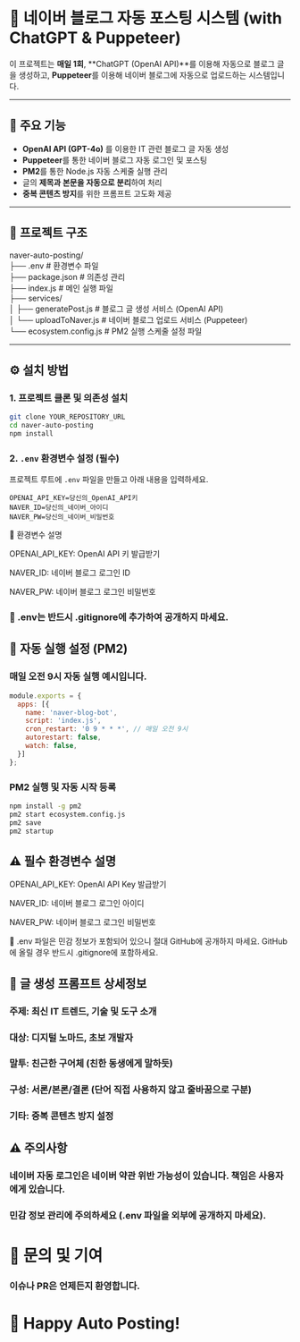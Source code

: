 # 📌 네이버 블로그 자동 포스팅 시스템 (with ChatGPT & Puppeteer)

이 프로젝트는 **매일 1회**, **ChatGPT (OpenAI API)**를 이용해 자동으로 블로그 글을 생성하고, **Puppeteer**를 이용해 네이버 블로그에 자동으로 업로드하는 시스템입니다.

---

## 🚀 주요 기능

- **OpenAI API (GPT-4o)** 를 이용한 IT 관련 블로그 글 자동 생성
- **Puppeteer**를 통한 네이버 블로그 자동 로그인 및 포스팅
- **PM2**를 통한 Node.js 자동 스케줄 실행 관리
- 글의 **제목과 본문을 자동으로 분리**하여 처리
- **중복 콘텐츠 방지**를 위한 프롬프트 고도화 제공

---

## 📂 프로젝트 구조

naver-auto-posting/<br/>
├── .env # 환경변수 파일<br/>
├── package.json # 의존성 관리<br/>
├── index.js # 메인 실행 파일<br/>
├── services/<br/>
│ ├── generatePost.js # 블로그 글 생성 서비스 (OpenAI API)<br/>
│ └── uploadToNaver.js # 네이버 블로그 업로드 서비스 (Puppeteer)<br/>
└── ecosystem.config.js # PM2 실행 스케줄 설정 파일<br/>


---

## ⚙️ 설치 방법

### 1. 프로젝트 클론 및 의존성 설치

```bash
git clone YOUR_REPOSITORY_URL
cd naver-auto-posting
npm install
```

### 2. `.env` 환경변수 설정 (필수)

프로젝트 루트에 `.env` 파일을 만들고 아래 내용을 입력하세요.

```env
OPENAI_API_KEY=당신의_OpenAI_API키
NAVER_ID=당신의_네이버_아이디
NAVER_PW=당신의_네이버_비밀번호
```

🚨 환경변수 설명

OPENAI_API_KEY: OpenAI API 키 발급받기

NAVER_ID: 네이버 블로그 로그인 ID

NAVER_PW: 네이버 블로그 로그인 비밀번호

### 🔐 .env는 반드시 .gitignore에 추가하여 공개하지 마세요.

## 🎈 자동 실행 설정 (PM2)
### 매일 오전 9시 자동 실행 예시입니다.

```js
module.exports = {
  apps: [{
    name: 'naver-blog-bot',
    script: 'index.js',
    cron_restart: '0 9 * * *', // 매일 오전 9시
    autorestart: false,
    watch: false,
  }]
};

```
### PM2 실행 및 자동 시작 등록
```bash
npm install -g pm2
pm2 start ecosystem.config.js
pm2 save
pm2 startup
```

## ⚠️ 필수 환경변수 설명

OPENAI_API_KEY: OpenAI API Key 발급받기

NAVER_ID: 네이버 블로그 로그인 아이디

NAVER_PW: 네이버 블로그 로그인 비밀번호

🔐 .env 파일은 민감 정보가 포함되어 있으니 절대 GitHub에 공개하지 마세요.
GitHub에 올릴 경우 반드시 .gitignore에 포함하세요.

## 📝 글 생성 프롬프트 상세정보
### 주제: 최신 IT 트렌드, 기술 및 도구 소개

### 대상: 디지털 노마드, 초보 개발자

### 말투: 친근한 구어체 (친한 동생에게 말하듯)

### 구성: 서론/본론/결론 (단어 직접 사용하지 않고 줄바꿈으로 구분)

### 기타: 중복 콘텐츠 방지 설정

## ⚠️ 주의사항
### 네이버 자동 로그인은 네이버 약관 위반 가능성이 있습니다. 책임은 사용자에게 있습니다.
### 민감 정보 관리에 주의하세요 (.env 파일을 외부에 공개하지 마세요).

# 💬 문의 및 기여
### 이슈나 PR은 언제든지 환영합니다.

# 🚀 Happy Auto Posting!
